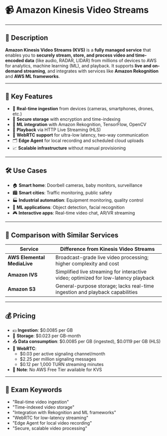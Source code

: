 # 📹 Amazon Kinesis Video Streams

---

## 📌 Description  
**Amazon Kinesis Video Streams (KVS)** is a **fully managed service** that enables you to **securely stream, store, and process video and time-encoded data** (like audio, RADAR, LIDAR) from millions of devices to AWS for analytics, machine learning (ML), and playback. It supports **live and on-demand streaming**, and integrates with services like **Amazon Rekognition** and **AWS ML frameworks**.

---

## 🚀 Key Features  
- 📡 **Real-time ingestion** from devices (cameras, smartphones, drones, etc.)  
- 🔐 **Secure storage** with encryption and time-indexing  
- 🧠 **ML integration** with Amazon Rekognition, TensorFlow, OpenCV  
- 🔁 **Playback** via HTTP Live Streaming (HLS)  
- 🧩 **WebRTC support** for ultra-low latency, two-way communication  
- 🗂️ **Edge Agent** for local recording and scheduled cloud uploads  
- 📈 **Scalable infrastructure** without manual provisioning  

---

## 🛠️ Use Cases  
- 🏠 **Smart home**: Doorbell cameras, baby monitors, surveillance  
- 🏙️ **Smart cities**: Traffic monitoring, public safety  
- 🏭 **Industrial automation**: Equipment monitoring, quality control  
- 🧪 **ML applications**: Object detection, facial recognition  
- 🎮 **Interactive apps**: Real-time video chat, AR/VR streaming  

---

## 🔁 Comparison with Similar Services  

| Service                      | Difference from Kinesis Video Streams |
|------------------------------|---------------------------------------|
| **AWS Elemental MediaLive**  | Broadcast-grade live video processing; higher complexity and cost |
| **Amazon IVS**               | Simplified live streaming for interactive video; optimized for low-latency playback |
| **Amazon S3**                | General-purpose storage; lacks real-time ingestion and playback capabilities |

---

## 💰 Pricing  
- 💵 **Ingestion**: $0.0085 per GB  
- 💾 **Storage**: $0.023 per GB-month  
- 📤 **Data consumption**: $0.0085 per GB (ingested), $0.0119 per GB (HLS)  
- 📡 **WebRTC**:  
  - $0.03 per active signaling channel/month  
  - $2.25 per million signaling messages  
  - $0.12 per 1,000 TURN streaming minutes  
- 📌 **Note**: No AWS Free Tier available for KVS

---

## 🧠 Exam Keywords  
- "Real-time video ingestion"  
- "Time-indexed video storage"  
- "Integration with Rekognition and ML frameworks"  
- "WebRTC for low-latency streaming"  
- "Edge Agent for local video recording"  
- "Secure, scalable video processing"
